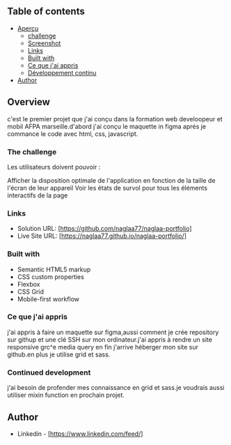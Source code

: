 ## Table of contents

- [Aperçu](#overview)
  - [challenge](#the-challenge)
  - [Screenshot](#screenshot)
  - [Links](#links)
  - [Built with](#built-with)
  - [Ce que j'ai appris](#what-i-learned)
  - [Développement continu](#continued-development)
- [Author](#author)

## Overview

c'est le premier projet que j'ai conçu dans la formation web develoopeur et mobil AFPA marseille.d'abord j'ai conçu le maquette in figma aprés je commance le code avec html, css, javascript.

### The challenge

Les utilisateurs doivent pouvoir :

Afficher la disposition optimale de l'application en fonction de la taille de l'écran de leur appareil
Voir les états de survol pour tous les éléments interactifs de la page

### Links

- Solution URL: [https://github.com/naglaa77/naglaa-portfolio]
- Live Site URL: [https://naglaa77.github.io/naglaa-portfolio/]

### Built with

- Semantic HTML5 markup
- CSS custom properties
- Flexbox
- CSS Grid
- Mobile-first workflow

### Ce que j'ai appris

j'ai appris à faire un maquette sur figma,aussi comment je crée repository sur githup et une clé SSH sur mon ordinateur.j'ai appris à rendre un site responsive grc^e media query en fin j'arrive héberger mon site sur github.en plus je utilise grid et sass.

### Continued development

j'ai besoin de profender mes connaissance en grid et sass.je voudrais aussi utiliser mixin function en prochain projet.

## Author

- Linkedin - [https://www.linkedin.com/feed/]
